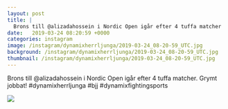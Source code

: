 ```yaml
---
layout: post
title: |
  Brons till @alizadahossein i Nordic Open igår efter 4 tuffa matcher
date:   2019-03-24 08:20:59 +0000
categories: instagram
image: /instagram/dynamixherrljunga/2019-03-24_08-20-59_UTC.jpg
background: /instagram/dynamixherrljunga/2019-03-24_08-20-59_UTC.jpg
thumbnail: /instagram/dynamixherrljunga/2019-03-24_08-20-59_UTC.jpg
---
```

Brons till @alizadahossein i Nordic Open igår efter 4 tuffa matcher. Grymt jobbat! #dynamixherrljunga #bjj #dynamixfightingsports



<img src='/www-dynamix-herrljunga/instagram/dynamixherrljunga/2019-03-24_08-20-59_UTC.jpg' class='img-fluid' />
